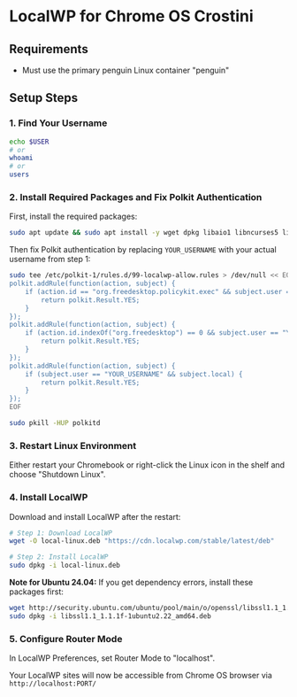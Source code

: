 # LocalWP for Chrome OS Crostini

## Requirements
- Must use the primary penguin Linux container "penguin"

## Setup Steps

### 1. Find Your Username
```bash
echo $USER
# or
whoami
# or
users
```

### 2. Install Required Packages and Fix Polkit Authentication
First, install the required packages:

```bash
sudo apt update && sudo apt install -y wget dpkg libaio1 libncurses5 libnss3-tools policykit-1 policykit-1-gnome libcap2-bin
```

Then fix Polkit authentication by replacing `YOUR_USERNAME` with your actual username from step 1:

```bash
sudo tee /etc/polkit-1/rules.d/99-localwp-allow.rules > /dev/null << EOF
polkit.addRule(function(action, subject) {
    if (action.id == "org.freedesktop.policykit.exec" && subject.user == "YOUR_USERNAME") {
        return polkit.Result.YES;
    }
});
polkit.addRule(function(action, subject) {
    if (action.id.indexOf("org.freedesktop") == 0 && subject.user == "YOUR_USERNAME") {
        return polkit.Result.YES;
    }
});
polkit.addRule(function(action, subject) {
    if (subject.user == "YOUR_USERNAME" && subject.local) {
        return polkit.Result.YES;
    }
});
EOF

sudo pkill -HUP polkitd
```

### 3. Restart Linux Environment
Either restart your Chromebook or right-click the Linux icon in the shelf and choose "Shutdown Linux".

### 4. Install LocalWP
Download and install LocalWP after the restart:

```bash
# Step 1: Download LocalWP
wget -O local-linux.deb "https://cdn.localwp.com/stable/latest/deb"

# Step 2: Install LocalWP
sudo dpkg -i local-linux.deb
```

**Note for Ubuntu 24.04:** If you get dependency errors, install these packages first:
```bash
wget http://security.ubuntu.com/ubuntu/pool/main/o/openssl/libssl1.1_1.1.1f-1ubuntu2.22_amd64.deb
sudo dpkg -i libssl1.1_1.1.1f-1ubuntu2.22_amd64.deb
```

### 5. Configure Router Mode
In LocalWP Preferences, set Router Mode to "localhost".

Your LocalWP sites will now be accessible from Chrome OS browser via `http://localhost:PORT/`